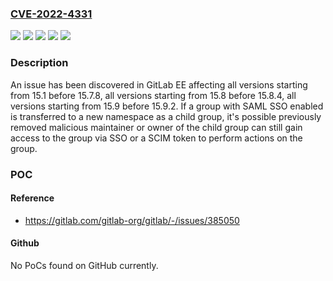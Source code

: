 ### [CVE-2022-4331](https://cve.mitre.org/cgi-bin/cvename.cgi?name=CVE-2022-4331)
![](https://img.shields.io/static/v1?label=Product&message=GitLab&color=blue)
![](https://img.shields.io/static/v1?label=Version&message=%3E%3D15.1%2C%20%3C15.7.8%20&color=brightgreen)
![](https://img.shields.io/static/v1?label=Version&message=%3E%3D15.8%2C%20%3C15.8.4%20&color=brightgreen)
![](https://img.shields.io/static/v1?label=Version&message=%3E%3D15.9%2C%20%3C15.9.2%20&color=brightgreen)
![](https://img.shields.io/static/v1?label=Vulnerability&message=Improper%20access%20control%20in%20GitLab&color=brightgreen)

### Description

An issue has been discovered in GitLab EE affecting all versions starting from 15.1 before 15.7.8, all versions starting from 15.8 before 15.8.4, all versions starting from 15.9 before 15.9.2. If a group with SAML SSO enabled is transferred to a new namespace as a child group, it's possible previously removed malicious maintainer or owner of the child group can still gain access to the group via SSO or a SCIM token to perform actions on the group.

### POC

#### Reference
- https://gitlab.com/gitlab-org/gitlab/-/issues/385050

#### Github
No PoCs found on GitHub currently.

